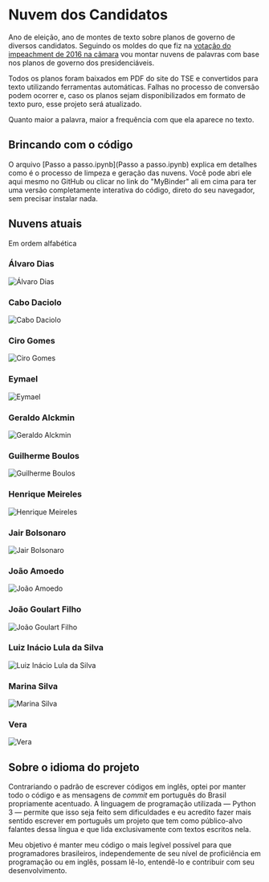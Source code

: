 # Nuvem dos Candidatos

Ano de eleição, ano de montes de texto sobre planos de governo de diversos candidatos.
Seguindo os moldes do que fiz na [votação do impeachment de 2016 na câmara](https://github.com/fbidu/impeachment-cloud) vou montar nuvens de palavras com base nos planos de governo dos presidenciáveis.

Todos os planos foram baixados em PDF do site do TSE e convertidos para texto utilizando ferramentas automáticas. Falhas no processo de conversão podem ocorrer e, caso os planos sejam disponibilizados em formato de texto puro, esse projeto será atualizado.

Quanto maior a palavra, maior a frequência com que ela aparece no texto.

## Brincando com o código

O arquivo [Passo a passo.ipynb](Passo a passo.ipynb) explica em detalhes como é o processo de limpeza e geração das nuvens. Você pode abri ele aqui mesmo no GitHub ou clicar no link do "MyBinder" ali em cima para ter uma versão completamente interativa do código, direto do seu navegador, sem precisar instalar nada.

## Nuvens atuais

Em ordem alfabética

### Álvaro Dias

![Álvaro Dias](img/alvaro_dias.png)

### Cabo Daciolo

![Cabo Daciolo](img/cabo_daciolo.png)

### Ciro Gomes

![Ciro Gomes](img/ciro_gomes.png)

### Eymael

![Eymael](img/eymael.png)

### Geraldo Alckmin

![Geraldo Alckmin](img/geraldo_alckmin.png)

### Guilherme Boulos

![Guilherme Boulos](img/guilherme_boulos.png)

### Henrique Meireles

![Henrique Meireles](img/henrique_meireles.png)

### Jair Bolsonaro

![Jair Bolsonaro](img/jair_bolsonaro.png)

### João Amoedo

![João Amoedo](img/joao_amoedo.png)

### João Goulart Filho

![João Goulart Filho](img/joao_goulart_filho.png)

### Luiz Inácio Lula da Silva

![Luiz Inácio Lula da Silva](img/luiz_inacio_lula_da_silva.png)

### Marina Silva

![Marina Silva](img/marina_silva.png)

### Vera

![Vera](img/vera.png)

## Sobre o idioma do projeto

Contrariando o padrão de escrever códigos em inglês, optei por manter todo o código e as mensagens de _commit_ em português do Brasil propriamente acentuado. A linguagem de programação utilizada — Python 3 — permite que isso seja feito sem dificuldades e eu acredito fazer mais sentido escrever em português um projeto que tem como público-alvo falantes dessa língua e que lida exclusivamente com textos escritos nela.

Meu objetivo é manter meu código o mais legível possível para que programadores brasileiros, independemente de seu nível de proficiência em programação ou em inglês, possam lê-lo, entendê-lo e contribuir com seu desenvolvimento.